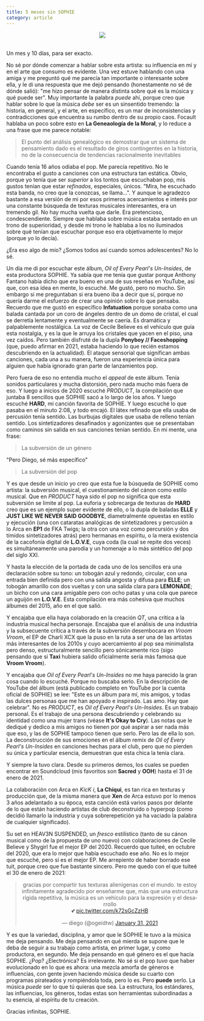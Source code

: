 ```yaml
---
title: 5 meses sin SOPHIE
category: article
---
```

<center>
<img 
src="https://ih1.redbubble.net/image.2098867932.6432/poster,504x498,f8f8f8-pad,600x600,f8f8f8.jpg">
</center>

<br />

Un mes y 10 días, para ser exacto.

No sé por dónde comenzar a hablar sobre esta artista: su influencia en mí y en el
arte que consumo es evidente. Una vez estuve hablando con una amiga y me preguntó qué me parecía tan importante o
interesante sobre ella, y le di una respuesta que me dejó pensando (honestamente no sé de dónde salió): "me hizo pensar
de manera distinta sobre qué es la música y qué puede ser". Muy importante la palabra *puede* ahí, porque creo que
hablar sobre lo que la música *debe* ser es un sinsentido tremendo: la historia, en general, y el arte, en específico,
es un mar de inconsistencias y contradicciones que encuentra su rumbo dentro de su propio caos. Focault hablaba un poco
sobre esto en **La Geneaología de la Moral**, y lo reduce a una frase que me parece notable:

> El punto del análisis genealógico es demostrar que un sistema de pensamiento dado es el resultado de giros
> contingentes en la historia, no de la consecuencia de tendencias racionalmente inevitables

Cuando tenía 16 años odiaba el pop. Me parecía repetitivo. No le encontraba el gusto a canciones con una estructura
tan estática. Obvio, porque yo tenía que ser *superior* a los tontos que escuchaban pop, mis gustos tenían que estar
*refinados*, especiales, únicos. "Mira, he escuchado esta banda, no creo que la conozcas, se llama...". Y aunque le
agradezco bastante a esa versión de mi por esos primeros acercamientos e interés por una constante búsqueda de texturas
musicales interesantes, era un tremendo gil. No hay mucha vuelta que darle. Era pretencioso, condescendiente. Siempre
que hablaba sobre música estaba sentado en un trono de superioridad, y desde mi trono le hablaba a los no iluminados
sobre qué tenían que escuchar porque eso era objetivamente lo mejor (porque yo lo decía).

¿Era eso algo de mío? ¿Somos todos así cuando somos adolescentes? No lo sé.

Un día me di por escuchar este álbum, *Oil of Every Pearl's Un-Insides*, de esta productora SOPHIE. Ya sabía que me
tenía que gustar porque Anthony Fantano había dicho que era bueno en una de sus reseñas en YouTube, así que, con esa
idea en mente, lo escuché. Me gustó, pero no mucho. Sin embargo si me preguntaban si era bueno iba a decir que sí,
porque no quería darme el esfuerzo de crear una opinión sobre lo que pensaba. Recuerdo que me gustó en específico
**Infatuation** porque sonaba como una balada cantada por un coro de ángeles dentro de un domo de cristal, el cual
se derretía lentamente y eventualmente se caería. Es dramática y palpablemente nostálgica. La voz de Cecile Believe es
el vehículo que guía esta nostalgia, y es la que le arruya los cristales que yacen en el piso, una vez caídos.
Pero también disfruté de la dupla **Ponyboy // Faceshopping** (que, puedo afirmar en 2021, estaba haciendo lo que recién
estamos descubriendo en la actualidad). El ataque sensorial que significan ambas canciones, cada una a su manera, fueron
una experiencia única para alguien que había ignorado gran parte de lanzamientos pop.

Pero fuera de eso no entendía mucho el *appeal* de este álbum. Tenía sonidos particulares y mucha distorsión, pero nada
mucho más fuera de eso. Y luego a inicios de 2020 escuché *PRODUCT*, la compilación que juntaba 8 sencillos que SOPHIE
sacó a lo largo de los años. Y luego escuché **HARD**, mi canción favorita de SOPHIE. Y luego escuché lo que pasaba en
el minuto 2:08, y todo encajó. El látex refinado que ella usaba de percusión tenía sentido. Las burbujas digitales que
usaba de relleno tenían sentido. Los sintetizadores desafinados y agonizantes que se presentaban como caminos sin salida
en sus canciones tenían sentido. En mi mente, una frase:

> La subversión de un género

"Pero Diego, sé más específico"

> La subversión del pop

Y es que desde un inicio yo creo que esta fue la búsqueda de SOPHIE como artista: la subversión musical, el
cuestionamiento del cánon como estilo musical. Que en *PRODUCT* haya sido el pop no significa que esta subversión se
limite al pop. La euforia y sobrecarga de texturas de **HARD** creo que es un ejemplo super evidente de ello, o la dupla
de baladas **ELLE** y **JUST LIKE WE NEVER SAID GOODBYE**, diametralmente opuestas en estilo y ejecución (una con
cataratas analógicas de sintetizadores y percusión a lo Arca en **EP1** de FKA Twigs; la otra con una voz como
percursión y dos tímidos sintetizadores atrás) pero hermanas en espíritu, o la mera existencia de la cacofonía digital
de **L.O.V.E**, cuya coda (la cual se repite dos veces) es simultáneamente una parodia y un homenaje a lo más sintético
del pop del siglo XXI.

Y hasta la elección de la portada de cada uno de los sencillos era una declaración sobre su tono: un tobogán azul y
redondo, circular, con una entrada bien definida pero con una salida angosta y difusa para **ELLE**; un tobogán amarillo
con dos vueltas y con una salida clara para **LEMONADE**; un bicho con una cara amigable pero con ocho patas y una cola
que parece un aguijón en **L.O.V.E**. Esta compilación era más cohesiva que muchos álbumes del 2015, año en el que
salió.

Y encajaba que ella haya colaborado en la creación *QT*, una crítica a la industria musical hecha personaje.
Encajaba que el análisis de una industria y la subsecuente crítica a través de la subversión desembocara en
*Vroom Vroom*, el EP de Charli XCX que la puso en la ruta a ser una de las artistas más interesantes de los 2010s y
cuyo acercamiento al pop sea minimalista pero denso, estructuralmente sencillo pero sónicamente rico (sigo pensando que
si **Taxi** hubiera salido oficialmente sería más famosa que **Vroom Vroom**).

Y encajaba que *Oil of Every Pearl's Un-Insides* no me haya parecido la gran cosa cuando lo escuché. Porque no buscaba
serlo. En la descripción de YouTube del álbum (está publicado completo en YouTube por la cuenta oficial de SOPHIE) se
lee: "Este es un álbum para mí, mis amigos, y todas las dulces personas que me han apoyado e inspirado. Las amo. Hay que
celebrar". No es *PRODUCT*, es *Oil of Every Pearl's Un-Insides*. Es un trabajo personal. Es el trabajo de una persona
descubriendo y celebrando su identidad como una mujer trans (véase **It's Okay to Cry**). Las notas que le dediqué y
dedico a mis amigos no tienen por qué aspirar a ser nada más que eso, y las de SOPHIE tampoco tienen que serlo. Pero las
de ella lo son. La deconstrucción de sus emociones en el álbum remix de *Oil of Every Pearl's Un-Insides* en canciones
hechas para el club, pero que no pierden su única y particular esencia, demuestran que esta chica la tenía clara.

Y siempre la tuvo clara. Desde su primeros demos, los cuales  se pueden encontrar en Soundcloud (mis favoritos son
**Sacred** y **OOH**) hasta el 31 de enero de 2021.

La colaboración con Arca en *KicK i*, **La Chíqui**, es tan rica en texturas y producción que, de la misma manera que
**Xen** de Arca estuvo por lo menos 3 años adelantado a su época, esta canción está varios pasos por delante de lo que
están haciendo artistas de club deconstruido o hyperpop (como decidió llamarlo la industria y cuya sobrerepetición ya ha
vaciado la palabra de cualquier significado).

Su set en HEAV3N SUSPENDED, un *fresco* estilístico (tanto de su cánon musical como de la propuesta de uno nuevo)
con colaboraciones de Cecile Believe y Shygirl fue el mejor EP del 2020. Recuerdo que tuiteé, en octubre del 2020, que
era lo mejor que había escuchado ese año. No es lo mejor que escuché, pero sí es el mejor EP. Me arrepiento de haber
borrado ese tuit, porque creo que fue bastante sincero. Pero me quedo con el que tuiteé el 30 de enero de 2021:

<center>
<blockquote class="twitter-tweet"><p lang="es" dir="ltr">gracias por compartir tus texturas alienígenas con el mundo. te estoy infinitamente agradecido por enseñarme que, más que una estructura rígida repetitiva, la música es un vehículo para la expresión y el desarrollo<br>💕 <a href="https://t.co/k72sGcZzHB">pic.twitter.com/k72sGcZzHB</a></p>&mdash; diego (@ogeidtw) <a href="https://twitter.com/ogeidtw/status/1355721976120283136?ref_src=twsrc%5Etfw">January 31, 2021</a></blockquote> <script async src="https://platform.twitter.com/widgets.js" charset="utf-8"></script> 
</center>

Y es que la variedad, disciplina, y amor que le SOPHIE le tuvo a la música me deja pensando. Me deja pensando en qué
mierda se supone que le deba de seguir a su trabajo como artista, en primer lugar, y como productora, en segundo. Me
deja pensando en qué género es el que hacía SOPHIE. ¿Pop? ¿Electrónica? Es irrelevante. No sé si el pop *tuvo* que haber
evolucionado en lo que es ahora: una mezcla amorfa de géneros e influencias, con gente joven haciendo música desde su
cuarto con programas pirateados y rompiéndola toda, pero lo es. Pero **puede** serlo. La música *puede* ser lo que tú
quieras que sea. La estructura, los estándares, las influencias, los géneros, todas estas son herramientas subordinadas
a tu esencia, al espíritu de tu creación.

Gracias infinitas, SOPHIE.